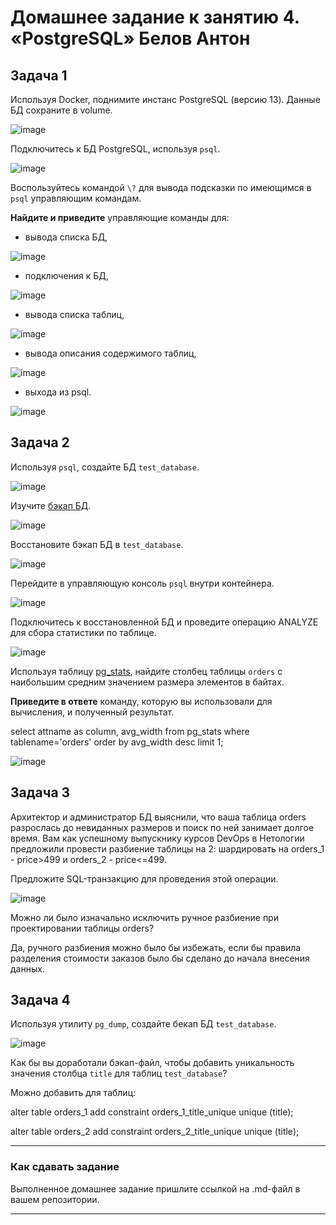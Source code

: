 # Домашнее задание к занятию 4. «PostgreSQL» Белов Антон

## Задача 1

Используя Docker, поднимите инстанс PostgreSQL (версию 13). Данные БД сохраните в volume.

![image](https://github.com/Belovant/bd/assets/107868869/a14b45a4-8236-4d3b-82cf-6154ec87c452)

Подключитесь к БД PostgreSQL, используя `psql`.

![image](https://github.com/Belovant/bd/assets/107868869/7f457685-3cc8-4080-b503-635e88f07aac)

Воспользуйтесь командой `\?` для вывода подсказки по имеющимся в `psql` управляющим командам.

**Найдите и приведите** управляющие команды для:

- вывода списка БД,

![image](https://github.com/Belovant/bd/assets/107868869/449ed9b5-7ff9-4761-84da-207bab7fa585)

- подключения к БД,

![image](https://github.com/Belovant/bd/assets/107868869/4d6aac14-2aef-494f-87dc-ee0f7c240a19)
  
- вывода списка таблиц,

![image](https://github.com/Belovant/bd/assets/107868869/a6cd83bd-559f-4e6c-a069-1aa941588218)

- вывода описания содержимого таблиц,

![image](https://github.com/Belovant/bd/assets/107868869/d80a4eef-1b56-4cc2-b894-56c7c7a9acdf)

- выхода из psql.

![image](https://github.com/Belovant/bd/assets/107868869/c943e4d5-1ea7-4677-93d2-f59f8ce71893)

## Задача 2

Используя `psql`, создайте БД `test_database`.

![image](https://github.com/Belovant/bd/assets/107868869/b64ec67b-a71a-4860-9caf-e3152ec12a70)

Изучите [бэкап БД](https://github.com/netology-code/virt-homeworks/tree/virt-11/06-db-04-postgresql/test_data).

![image](https://github.com/Belovant/bd/assets/107868869/eb8ad432-8ef2-4c57-92f0-cf53b2d10c76)

Восстановите бэкап БД в `test_database`.

![image](https://github.com/Belovant/bd/assets/107868869/3241fd24-282f-4020-9a0a-2e11babc3121)

Перейдите в управляющую консоль `psql` внутри контейнера.

![image](https://github.com/Belovant/bd/assets/107868869/7ac32892-0b20-42c4-8757-8a4985674794)

Подключитесь к восстановленной БД и проведите операцию ANALYZE для сбора статистики по таблице.

![image](https://github.com/Belovant/bd/assets/107868869/65cbecf1-9342-4fe5-9a49-7518340e4300)

Используя таблицу [pg_stats](https://postgrespro.ru/docs/postgresql/12/view-pg-stats), найдите столбец таблицы `orders` 
с наибольшим средним значением размера элементов в байтах.

**Приведите в ответе** команду, которую вы использовали для вычисления, и полученный результат.

select attname as column, avg_width from pg_stats where tablename='orders' order by avg_width desc limit 1;

![image](https://github.com/Belovant/bd/assets/107868869/076caa54-42c4-4f82-ab90-dceee2e4c928)

## Задача 3

Архитектор и администратор БД выяснили, что ваша таблица orders разрослась до невиданных размеров и
поиск по ней занимает долгое время. Вам как успешному выпускнику курсов DevOps в Нетологии предложили
провести разбиение таблицы на 2: шардировать на orders_1 - price>499 и orders_2 - price<=499.

Предложите SQL-транзакцию для проведения этой операции.

![image](https://github.com/Belovant/bd/assets/107868869/5b9c8820-1c9d-472d-b0e7-c2a17ad1fed0)

Можно ли было изначально исключить ручное разбиение при проектировании таблицы orders? 

Да, ручного разбиения можно было бы избежать, если бы правила разделения стоимости заказов было бы сделано до начала внесения данных.

## Задача 4

Используя утилиту `pg_dump`, создайте бекап БД `test_database`.

![image](https://github.com/Belovant/bd/assets/107868869/694cf1ab-3d31-4d90-bccd-5e1469f905af)

Как бы вы доработали бэкап-файл, чтобы добавить уникальность значения столбца `title` для таблиц `test_database`?

Можно добавить для таблиц:

alter table orders_1 add constraint orders_1_title_unique unique (title);

alter table orders_2 add constraint orders_2_title_unique unique (title);

---

### Как cдавать задание

Выполненное домашнее задание пришлите ссылкой на .md-файл в вашем репозитории.

---

